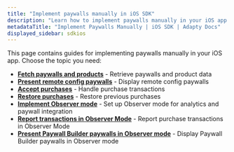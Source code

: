 ```yaml
---
title: "Implement paywalls manually in iOS SDK"
description: "Learn how to implement paywalls manually in your iOS app with Adapty SDK."
metadataTitle: "Implement Paywalls Manually | iOS SDK | Adapty Docs"
displayed_sidebar: sdkios
---
```


This page contains guides for implementing paywalls manually in your iOS app. Choose the topic you need:

- **[Fetch paywalls and products](fetch-paywalls-and-products)** - Retrieve paywalls and product data
- **[Present remote config paywalls](present-remote-config-paywalls)** - Display remote config paywalls
- **[Accept purchases](making-purchases)** - Handle purchase transactions
- **[Restore purchases](restore-purchase)** - Restore previous purchases
- **[Implement Observer mode](implement-observer-mode)** - Set up Observer mode for analytics and paywall integration
- **[Report transactions in Observer Mode](report-transactions-observer-mode)** - Report purchase transactions in Observer Mode
- **[Present Paywall Builder paywalls in Observer mode](ios-present-paywall-builder-paywalls-in-observer-mode)** - Display Paywall Builder paywalls in Observer mode 